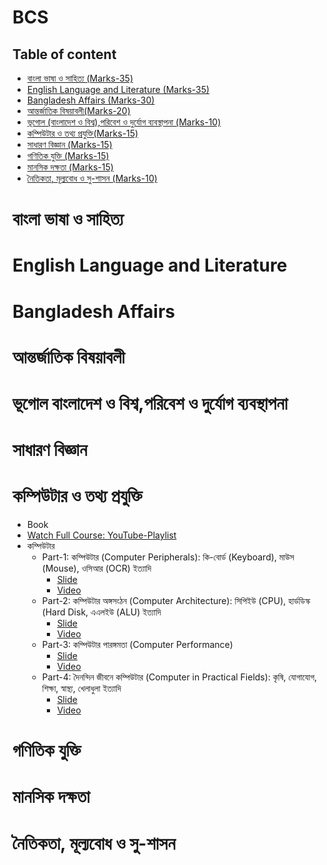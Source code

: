 # BCS
## Table of content
- [বাংলা ভাষা ও সাহিত্য (Marks-35)](#বাংলা-ভাষা-ও-সাহিত্য)
- [English Language and Literature (Marks-35)](#English-Language-and-Literature)
- [Bangladesh Affairs (Marks-30)](#Bangladesh-Affairs)
- [আন্তর্জাতিক বিষয়াবলী(Marks-20)](#আন্তর্জাতিক-বিষয়াবলী)
- [ভূগোল (বাংলাদেশ ও বিশ্ব),পরিবেশ ও দুর্যোগ ব্যবস্থাপনা (Marks-10)](#ভূগোল-বাংলাদেশ-ও-বিশ্ব,-পরিবেশ-ও-দুর্যোগ-ব্যবস্থাপনা)
- [কম্পিউটার ও তথ্য প্রযুক্তি(Marks-15)](#কম্পিউটার-ও-তথ্য-প্রযুক্তি) 
- [সাধারণ বিজ্ঞান (Marks-15)](#সাধারণ-বিজ্ঞান) 
- [গণিতিক যুক্তি (Marks-15)](#গণিতিক-যুক্তি) 
- [মানসিক দক্ষতা (Marks-15)](#মানসিক-দক্ষতা)
- [নৈতিকতা, মূল্যবোধ ও সু-শাসন (Marks-10)](#নৈতিকতা,-মূল্যবোধ-ও-সু-শাসন)


# বাংলা ভাষা ও সাহিত্য
# English Language and Literature
# Bangladesh Affairs
# আন্তর্জাতিক বিষয়াবলী
# ভূগোল বাংলাদেশ ও বিশ্ব,পরিবেশ ও দুর্যোগ ব্যবস্থাপনা
# সাধারণ বিজ্ঞান

# কম্পিউটার ও তথ্য প্রযুক্তি
- Book
- [Watch Full Course: YouTube-Playlist](https://www.youtube.com/playlist?list=PLxgggrEKTYF1zyX0BnZeb9GBj1KXQu_eo)
- কম্পিউটার
   - Part-1: কম্পিউটার (Computer Peripherals): কি-বোর্ড (Keyboard), মাউস (Mouse), ওসিআর (OCR) ইত্যাদি
     - [Slide](https://www.canva.com/design/DAGtikSQ40g/QKiF4k0gXvvc1XDqdwPXBA/edit?utm_content=DAGtikSQ40g&utm_campaign=designshare&utm_medium=link2&utm_source=sharebutton)
     - [Video](https://www.youtube.com/watch?v=q5w7mteEgxs&t=18s) 
   - Part-2: কম্পিউটার অঙ্গসংঠন (Computer Architecture): সিপিইউ (CPU), হার্ডডিস্ক (Hard Disk, এএলইউ (ALU) ইত্যাদি
     - [Slide](https://www.canva.com/design/DAGtlnugdfk/JXW6l0A-S6Pva8lJHdS80Q/edit?utm_content=DAGtlnugdfk&utm_campaign=designshare&utm_medium=link2&utm_source=sharebutton)
     - [Video](https://youtu.be/ziukBYBZrcw?si=cYuBbE2NiU47IhHE)
   - Part-3: কম্পিউটার পারঙ্গমতা (Computer Performance)
     - [Slide](https://www.canva.com/design/DAGtnEQyQsA/EfCgQo3SKzkLYz68dJ5SLg/edit?utm_content=DAGtnEQyQsA&utm_campaign=designshare&utm_medium=link2&utm_source=sharebutton)
     - [Video](https://youtu.be/ps87C7X7z_0?si=t4lBx3v3DvmlyDKS)
   - Part-4: দৈনন্দিন জীবনে কম্পিউটার (Computer in Practical Fields): কৃষি, যোগাযোগ, শিক্ষা, স্বাস্থ্য, খেলাধুলা ইত্যাদি
     - [Slide](https://www.canva.com/design/DAGwJfwuW4U/Uw3TU1EC0VhmXSMFQsyz1g/edit?utm_content=DAGwJfwuW4U&utm_campaign=designshare&utm_medium=link2&utm_source=sharebutton)
     - [Video](https://youtu.be/SoGOS9ZvgTk?si=MQSWlXUTfs-Lk8vS)

# গণিতিক যুক্তি
# মানসিক দক্ষতা
# নৈতিকতা, মূল্যবোধ ও সু-শাসন




